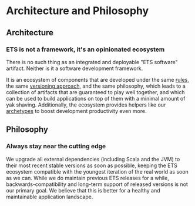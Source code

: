 # Architecture and Philosophy

## Architecture

### ETS is not a framework, it's an opinionated ecosystem

There is no such thing as an integrated and deployable "ETS software" artifact. Neither is it a software development framework.

It is an ecosystem of components that are developed under the same [rules](Maintaining-ETS/rules.md), the same [versioning approach](Maintaining-ETS/versioning.md), and the same philosophy, which leads to a collection of artifacts that are guaranteed to play well together, and which can be used to build applications on top of them with a minimal amount of yak shaving. Additionally, the ecosystem provides helpers like our [archetypes](Using-ETS/archetypes.md) to boost development productivity even more.


## Philosophy

### Always stay near the cutting edge

 We upgrade all external dependencies (including Scala and the JVM) to their most recent stable versions as soon as possible, keeping the ETS ecosystem compatible with the youngest iteration of the real world as soon as we can. While we do maintain previous ETS releases for a while, backwards-compatibility and long-term support of released versions is not our primary goal. We believe that this is better for a healthy and maintainable application landscape.
